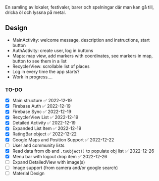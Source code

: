 En samling av lokaler, festivaler, barer och spelningar där man kan gå till, dricka öl och lyssna på metal. 

## Design

- MainActivity: welcome message, description and instructions, start button
- AuthActivity: create user, log in buttons
- Maps: map view, add markers with coordinates, see markers in map, button to see them in a list
- RecyclerView: scrollable list of places
- Log in every time the app starts?
- Work in progress....


### TO-DO
- [x] Main structure ✅ 2022-12-19
- [x] Firebase Auth ✅ 2022-12-19
- [x] Firebase Sync ✅ 2022-12-19
- [x] RecyclerView List ✅ 2022-12-19
- [x] Detailed Activity ✅ 2022-12-19
- [x] Expanded List Item ✅ 2022-12-19
- [x] RatingBar object ✅ 2022-12-22
- [x] Google Maps and Position Support ✅ 2022-12-22
- [ ] User and community lists
- [x] Read data from db and `.toObject()` to populate obj list ✅ 2022-12-26
- [x] Menu bar with logout drop item ✅ 2022-12-26
- [ ] Expand DetailedView with image(s)
- [ ] Image support (from camera and/or google search)
- [ ] Material Design
